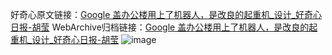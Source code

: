 好奇心原文链接：[Google 盖办公楼用上了机器人，是改良的起重机_设计_好奇心日报-胡莹](https://www.qdaily.com/articles/9273.html)
WebArchive归档链接：[Google 盖办公楼用上了机器人，是改良的起重机_设计_好奇心日报-胡莹](http://web.archive.org/web/20190623154026/https://www.qdaily.com/articles/9273.html)
![image](http://ww3.sinaimg.cn/large/007d5XDpgy1g3veyhcr5mj30u01xb1kx)